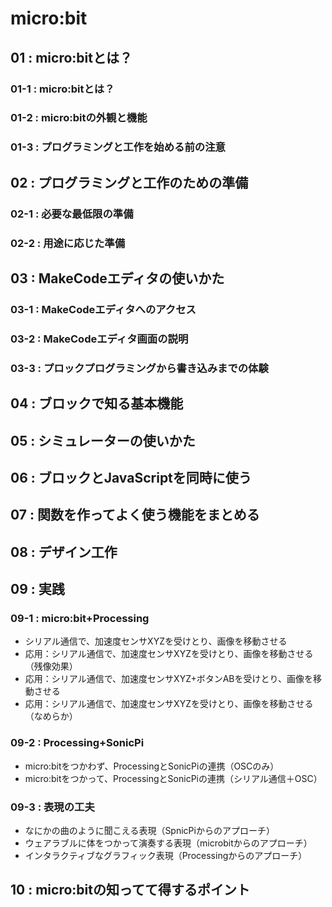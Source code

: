 # micro:bit
## 01 : micro:bitとは？
### 01-1 : micro:bitとは？
### 01-2 : micro:bitの外観と機能
### 01-3 : プログラミングと工作を始める前の注意
## 02 : プログラミングと工作のための準備
### 02-1 : 必要な最低限の準備
### 02-2 : 用途に応じた準備
## 03 : MakeCodeエディタの使いかた
### 03-1 : MakeCodeエディタへのアクセス
### 03-2 : MakeCodeエディタ画面の説明
### 03-3 : プロックプログラミングから書き込みまでの体験
## 04 : ブロックで知る基本機能
## 05 : シミュレーターの使いかた
## 06 : ブロックとJavaScriptを同時に使う
## 07 : 関数を作ってよく使う機能をまとめる
## 08 : デザイン工作
## 09 : 実践
### 09-1 : micro:bit+Processing
+ シリアル通信で、加速度センサXYZを受けとり、画像を移動させる
+ 応用：シリアル通信で、加速度センサXYZを受けとり、画像を移動させる（残像効果）
+ 応用：シリアル通信で、加速度センサXYZ+ボタンABを受けとり、画像を移動させる
+ 応用：シリアル通信で、加速度センサXYZを受けとり、画像を移動させる（なめらか）

### 09-2 : Processing+SonicPi
+ micro:bitをつかわず、ProcessingとSonicPiの連携（OSCのみ）
+ micro:bitをつかって、ProcessingとSonicPiの連携（シリアル通信＋OSC）

### 09-3 : 表現の工夫
+ なにかの曲のように聞こえる表現（SpnicPiからのアプローチ）
+ ウェアラブルに体をつかって演奏する表現（microbitからのアプローチ）
+ インタラクティブなグラフィック表現（Processingからのアプローチ）

## 10 : micro:bitの知ってて得するポイント
